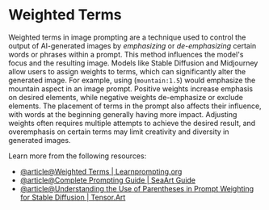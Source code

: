 # Weighted Terms

Weighted terms in image prompting are a technique used to control the output of AI-generated images by _emphasizing_ or _de-emphasizing_ certain words or phrases within a prompt. This method influences the model's focus and the resulting image. Models like Stable Diffusion and Midjourney allow users to assign weights to terms, which can significantly alter the generated image. For example, using (`mountain:1.5`) would emphasize the mountain aspect in an image prompt. Positive weights increase emphasis on desired elements, while negative weights de-emphasize or exclude elements. The placement of terms in the prompt also affects their influence, with words at the beginning generally having more impact. Adjusting weights often requires multiple attempts to achieve the desired result, and overemphasis on certain terms may limit creativity and diversity in generated images. 

Learn more from the following resources:


- [@article@Weighted Terms | Learnprompting.org](https://learnprompting.org/docs/image_prompting/weighted_terms)
- [@article@Complete Prompting Guide | SeaArt Guide](https://docs.seaart.ai/guide-1/4-parameters/4-6-complete-prompting-guide)
- [@article@Understanding the Use of Parentheses in Prompt Weighting for Stable Diffusion | Tensor.Art](https://tensor.art/articles/736115871065484219)